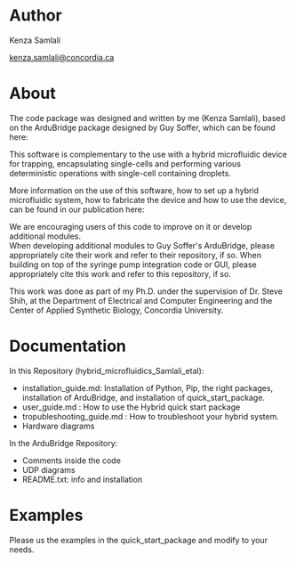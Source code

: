 Author
======
Kenza Samlali

kenza.samlali@concordia.ca

About
========
The code package was designed and written by me (Kenza Samlali), based on the ArduBridge package designed by Guy Soffer, which can be found here: 

This software is complementary to the use with a hybrid microfluidic device for trapping, encapsulating single-cells and performing various deterministic operations with single-cell containing droplets.

More information on the use of this software, how to set up a hybrid microfluidic system, how to fabricate the device and how to use the device, can be found in our publication here: 
   

We are encouraging users of this code to improve on it or develop additional modules.  
When developing additional modules to Guy Soffer's ArduBridge, please appropriately cite their work and refer to their repository, if so. 
When building on top of the syringe pump integration code or GUI, please appropriately cite this work and refer to this repository, if so. 

This work was done as part of my Ph.D. under the supervision of Dr. Steve Shih, at the Department of Electrical and Computer Engineering and the Center of Applied Synthetic Biology, Concordia University.

Documentation
=============
In this Repository (hybrid_microfluidics_Samlali_etal):

 - installation_guide.md: Installation of Python, Pip, the right packages, installation of ArduBridge, and installation of quick_start_package.
 - user_guide.md : How to use the Hybrid quick start package
 - tropubleshooting_guide.md : How to troubleshoot your hybrid system.
 - Hardware diagrams 
 
In the ArduBridge Repository:

- Comments inside the code
- UDP diagrams
- README.txt: info and installation 

Examples
========
Please us the examples in the quick_start_package and modify to your needs.
